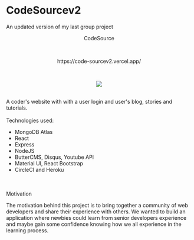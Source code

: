 # CodeSourcev2
An updated version of my last group project

<p align="center">
CodeSource
</p>
<br>

<p align="center">
https://code-sourcev2.vercel.app/
</p>


<br>

<p align="center">
<img src="https://raw.githubusercontent.com/agomez99/CodeSource/master/screenshot.png"/>
</p>

<br>
A coder's website with with a user login and user's blog, stories and tutorials.
<br>
<br>
Technologies used:

* MongoDB Atlas 
* React 
* Express
* NodeJS 
* ButterCMS, Disqus, Youtube API
* Material UI, React Bootstrap
* CircleCI and Heroku
<br>
<br>
Motivation
<br>

The motivation behind this project is to bring together a community of web developers and share their experience with others.
We wanted to build an application where newbies could learn from senior developers experience and maybe gain some confidence knowing how we all experience in the learning process.



